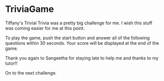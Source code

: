 # TriviaGame

Tiffany's Trivial Trivia was a pretty big challenge for me. I wish this stuff was coming easier for me at this point.

To play the game, push the start button and answer all of the following questions within 30 seconds. Your score will be displayed at the end of the game.

Thank you again to Sangeetha for staying late to help me and thanks to my tutor!!

On to the next challenge.